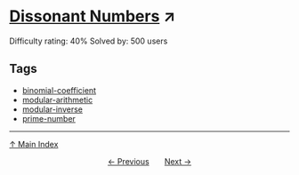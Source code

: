 # [Dissonant Numbers](https://projecteuler.net/problem=515) ↗️

Difficulty rating: 40%
Solved by: 500 users
## Tags

- [binomial-coefficient](../tags/binomial-coefficient.md)
- [modular-arithmetic](../tags/modular-arithmetic.md)
- [modular-inverse](../tags/modular-inverse.md)
- [prime-number](../tags/prime-number.md)



---

[↑ Main Index](../README.md)


<div align=center><a href='514.md'>← Previous</a> &nbsp;&nbsp; &nbsp;&nbsp;  <a href='516.md'>Next →</a></div>
